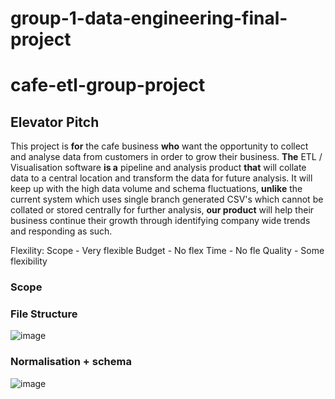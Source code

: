 # group-1-data-engineering-final-project

# cafe-etl-group-project

## Elevator Pitch

This project is **for** the cafe business **who** want the opportunity to collect and analyse data from customers in order to grow their business. **The** ETL / Visualisation software **is a** pipeline and analysis product **that** will collate data to a central location and transform the data for future analysis. It will keep up with the high data volume and schema fluctuations, **unlike** the current system which uses single branch generated CSV's which cannot be collated or stored centrally for further analysis, **our product** will help their business continue their growth through identifying company wide trends and responding as such.


Flexility: 
Scope - Very flexible 
Budget - No flex
Time - No fle
Quality - Some flexibility

### Scope

### File Structure
![image](https://user-images.githubusercontent.com/115237595/205681374-ce3aaef2-6f52-4196-ad1f-717cd47558ad.png)

### Normalisation + schema
![image](https://user-images.githubusercontent.com/115237595/206580167-d9c98840-6106-4621-b368-28f28d4d66d0.png)
